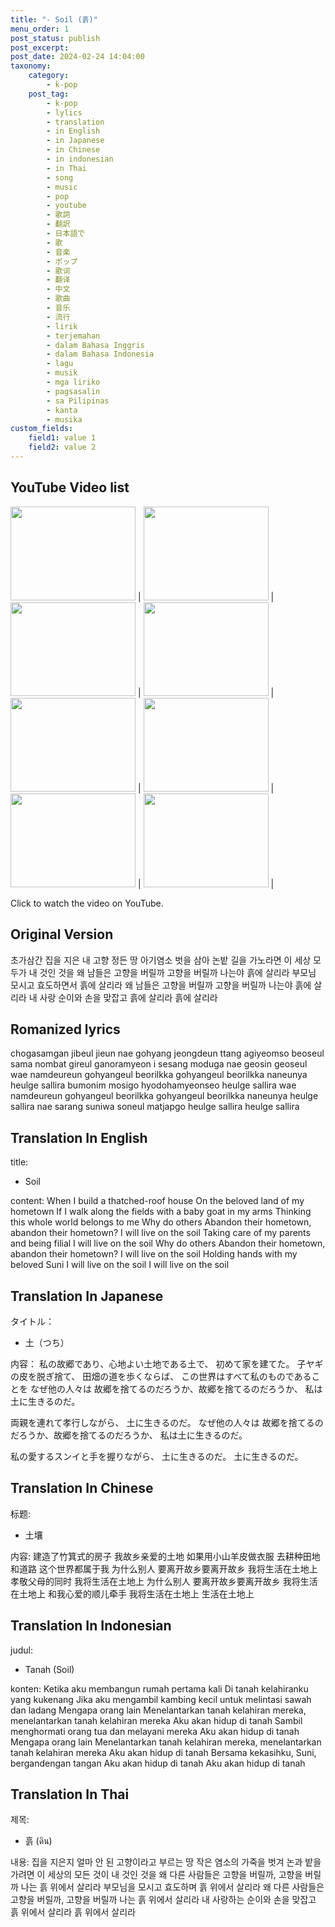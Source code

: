 ```yaml
---
title: "- Soil (흙)"
menu_order: 1
post_status: publish
post_excerpt: 
post_date: 2024-02-24 14:04:00
taxonomy:
    category:
        - k-pop
    post_tag:
        - k-pop
        - lylics
        - translation
        - in English
        - in Japanese
        - in Chinese
        - in indonesian
        - in Thai
        - song
        - music
        - pop
        - youtube
        - 歌詞
        - 翻訳
        - 日本語で
        - 歌
        - 音楽
        - ポップ
        - 歌词
        - 翻译
        - 中文
        - 歌曲
        - 音乐
        - 流行
        - lirik
        - terjemahan
        - dalam Bahasa Inggris
        - dalam Bahasa Indonesia
        - lagu
        - musik
        - mga liriko
        - pagsasalin
        - sa Pilipinas
        - kanta
        - musika
custom_fields:
    field1: value 1
    field2: value 2
---
```


## YouTube Video list
 [<img src='http://img.youtube.com/vi/pJ2RMLURBbA/0.jpg' width='200' height='150'>](https://youtu.be/pJ2RMLURBbA) | [<img src='http://img.youtube.com/vi/lnqW_LRKUb8/0.jpg' width='200' height='150'>](https://youtu.be/lnqW_LRKUb8) | [<img src='http://img.youtube.com/vi/26zRuEF9dyM/0.jpg' width='200' height='150'>](https://youtu.be/26zRuEF9dyM) | [<img src='http://img.youtube.com/vi/vebdJVYmqjE/0.jpg' width='200' height='150'>](https://youtu.be/vebdJVYmqjE) | [<img src='http://img.youtube.com/vi/Nv6B5fPnP34/0.jpg' width='200' height='150'>](https://youtu.be/Nv6B5fPnP34) |
 [<img src='http://img.youtube.com/vi/UuIdtCqrzFQ/0.jpg' width='200' height='150'>](https://youtu.be/UuIdtCqrzFQ) | [<img src='http://img.youtube.com/vi/Ct2eztTWw60/0.jpg' width='200' height='150'>](https://youtu.be/Ct2eztTWw60) | [<img src='http://img.youtube.com/vi/YwYC-PepT5U/0.jpg' width='200' height='150'>](https://youtu.be/YwYC-PepT5U) |

Click to watch the video on YouTube.
## Original Version
초가삼간 집을 지은 
내 고향 정든 땅 
아기염소 벗을 삼아 
논밭 길을 가노라면 
이 세상 모두가 내 것인 것을 
왜 남들은 
고향을 버릴까 고향을 버릴까 
나는야 흙에 살리라 
부모님 모시고 효도하면서 
흙에 살리라 
왜 남들은 
고향을 버릴까 고향을 버릴까 
나는야 흙에 살리라 
내 사랑 순이와 손을 맞잡고 
흙에 살리라 
흙에 살리라 

## Romanized lyrics
chogasamgan jibeul jieun 
nae gohyang jeongdeun ttang 
agiyeomso beoseul sama 
nombat gireul ganoramyeon 
i sesang moduga nae geosin geoseul 
wae namdeureun 
gohyangeul beorilkka gohyangeul beorilkka 
naneunya heulge sallira 
bumonim mosigo hyodohamyeonseo 
heulge sallira 
wae namdeureun 
gohyangeul beorilkka gohyangeul beorilkka 
naneunya heulge sallira 
nae sarang suniwa soneul matjapgo 
heulge sallira 
heulge sallira 

## Translation In English
title:
- Soil

content:
When I build a thatched-roof house
On the beloved land of my hometown
If I walk along the fields with a baby goat in my arms
Thinking this whole world belongs to me
Why do others
Abandon their hometown, abandon their hometown?
I will live on the soil
Taking care of my parents and being filial
I will live on the soil
Why do others
Abandon their hometown, abandon their hometown?
I will live on the soil
Holding hands with my beloved Suni
I will live on the soil
I will live on the soil
## Translation In Japanese
タイトル：
- 土（つち）

内容：
私の故郷であり、心地よい土地である土で、
初めて家を建てた。
子ヤギの皮を脱ぎ捨て、
田畑の道を歩くならば、
この世界はすべて私のものであることを
なぜ他の人々は
故郷を捨てるのだろうか、故郷を捨てるのだろうか、
私は土に生きるのだ。

両親を連れて孝行しながら、
土に生きるのだ。
なぜ他の人々は
故郷を捨てるのだろうか、故郷を捨てるのだろうか、
私は土に生きるのだ。

私の愛するスンイと手を握りながら、
土に生きるのだ。
土に生きるのだ。
## Translation In Chinese
标题: 
- 土壤

内容: 
建造了竹箕式的房子
我故乡亲爱的土地
如果用小山羊皮做衣服
去耕种田地和道路
这个世界都属于我
为什么别人
要离开故乡要离开故乡
我将生活在土地上
孝敬父母的同时
我将生活在土地上
为什么别人
要离开故乡要离开故乡
我将生活在土地上
和我心爱的顺儿牵手
我将生活在土地上
生活在土地上
## Translation In Indonesian
judul:
- Tanah (Soil)

konten:
Ketika aku membangun rumah pertama kali
Di tanah kelahiranku yang kukenang
Jika aku mengambil kambing kecil untuk melintasi sawah dan ladang
Mengapa orang lain
Menelantarkan tanah kelahiran mereka, menelantarkan tanah kelahiran mereka
Aku akan hidup di tanah
Sambil menghormati orang tua dan melayani mereka
Aku akan hidup di tanah
Mengapa orang lain
Menelantarkan tanah kelahiran mereka, menelantarkan tanah kelahiran mereka
Aku akan hidup di tanah
Bersama kekasihku, Suni, bergandengan tangan
Aku akan hidup di tanah
Aku akan hidup di tanah
## Translation In Thai
제목:
- 흙 (ดิน)

내용:
집을 지은지 얼마 안 된
고향이라고 부르는 땅
작은 염소의 가죽을 벗겨
논과 밭을 가려면
이 세상의 모든 것이 내 것인 것을
왜 다른 사람들은
고향을 버릴까, 고향을 버릴까
나는 흙 위에서 살리라
부모님을 모시고 효도하며
흙 위에서 살리라
왜 다른 사람들은
고향을 버릴까, 고향을 버릴까
나는 흙 위에서 살리라
내 사랑하는 순이와 손을 맞잡고
흙 위에서 살리라
흙 위에서 살리라
